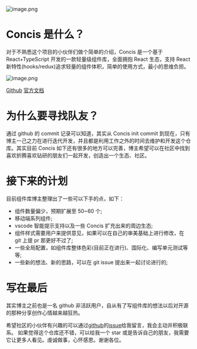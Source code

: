 ![image.png](https://p9-juejin.byteimg.com/tos-cn-i-k3u1fbpfcp/51e1089e63804a8faf9be4db7a3e7357~tplv-k3u1fbpfcp-watermark.image?)

# Concis 是什么？

对于不熟悉这个项目的小伙伴们做个简单的介绍，Concis 是一个基于 React+TypeScript 开发的一款轻量级组件库，全面拥抱 React 生态，支持 React 新特性(hooks/redux)追求轻量的组件体积，简单的使用方式，最小的思维负担。

![image.png](https://p1-juejin.byteimg.com/tos-cn-i-k3u1fbpfcp/5d54053914274b7f8605a952337eb8c6~tplv-k3u1fbpfcp-watermark.image?)

[Github](https://github.com/fengxinhhh/Concis)
[官方文档](http://react-view-ui.com:92/)

# 为什么要寻找队友？

通过 github 的 commit 记录可以知道，其实从 Concis init commit 到现在，只有博主一己之力在进行迭代开发，并且都是利用工作之外的时间去维护和开发这个仓库。其实目前 Concis 如下还有很多的地方可以完善，博主希望可以在社区中找到喜欢折腾喜欢钻研的朋友们一起开发，创造出一个生态、社区。

# 接下来的计划

目前组件库博主整理出了一些可以下手的点，如下：

- 组件数量偏少，预期扩展至 50~60 个;
- 移动端系列组件;
- vscode 智能提示支持以及一些 Concis 扩充出来的周边生态;
- 组件样式需要用户来提供意见，如果可以在自己的审美基础上进行修改，在 git 上提 pr 那更好不过了;
- 一些全局配置，如组件库整体色彩(目前正在进行)、国际化、编写单元测试等等;
- 一些新的想法、新的思路，可以在 git issue 提出来一起讨论进行的;

# 写在最后

其实博主之前也是一名 github 非活跃用户，自从有了写组件库的想法以后对开源的那种分享创作心情越来越狂热。

希望社区的小伙伴有兴趣的可以通过[github](https://github.com/fengxinhhh/Concis)的[issue](https://github.com/fengxinhhh/Concis/issues)给我留言，我会主动并积极联系。 如果觉得这个仓库还不错，可以给我一个 star 或是告诉自己的朋友，我需要它让更多人看见。虔诚做事，心怀感恩。谢谢各位。

